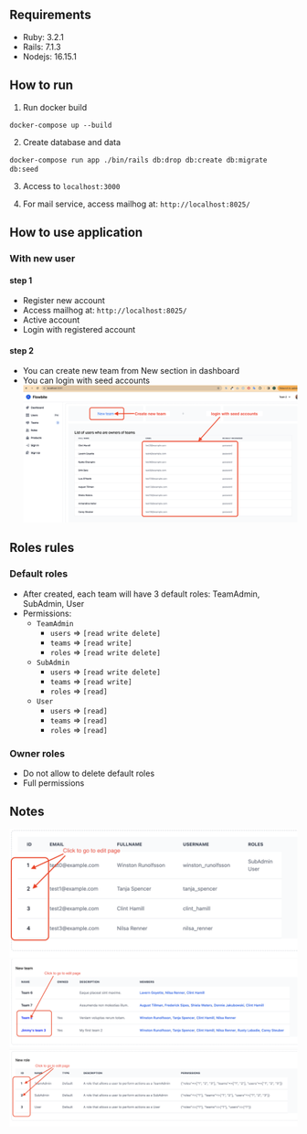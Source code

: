 ## Requirements
- Ruby: 3.2.1
- Rails: 7.1.3
- Nodejs: 16.15.1

## How to run
1. Run docker build
  ```
  docker-compose up --build
  ```
2. Create database and data
  ```
  docker-compose run app ./bin/rails db:drop db:create db:migrate db:seed
  ```
3. Access to `localhost:3000`

4. For mail service, access mailhog at: `http://localhost:8025/`

## How to use application
### With new user
#### step 1
- Register new account
- Access mailhog at: `http://localhost:8025/`
- Active account
- Login with registered account
#### step 2
- You can create new team from New section in dashboard
- You can login with seed accounts
![dashboard](./public/dashboard.png)

## Roles rules
### Default roles
- After created, each team will have 3 default roles: TeamAdmin, SubAdmin, User
- Permissions:
  - `TeamAdmin`
    - `users` => `[read write delete]`
    - `teams` => `[read write]`
    - `roles` => `[read write delete]`
  - `SubAdmin`
    - `users` => `[read write delete]`
    - `teams` => `[read write]`
    - `roles` => `[read]`
  - `User`
    - `users` => `[read]`
    - `teams` => `[read]`
    - `roles` => `[read]`
### Owner roles
- Do not allow to delete default roles
- Full permissions

## Notes
![user](./public/user.png)
![team](./public/team.png)
![role](./public/role.png)
